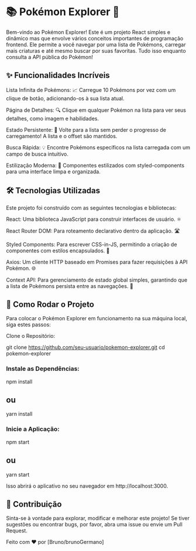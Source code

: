# 📚 Pokémon Explorer 🚀

Bem-vindo ao Pokémon Explorer! Este é um projeto React simples e dinâmico mas que envolve vários conceitos importantes de programação frontend. Ele permite a você navegar por uma lista de Pokémons, carregar mais criaturas e até mesmo buscar por suas favoritas. Tudo isso enquanto consulta a API pública do Pokémon!

## ✨ Funcionalidades Incríveis
Lista Infinita de Pokémons: 📈 Carregue 10 Pokémons por vez com um clique de botão, adicionando-os à sua lista atual.

Página de Detalhes: 🔍 Clique em qualquer Pokémon na lista para ver seus detalhes, como imagem e habilidades.

Estado Persistente: 🔄 Volte para a lista sem perder o progresso de carregamento! A lista e o offset são mantidos.

Busca Rápida: 💡 Encontre Pokémons específicos na lista carregada com um campo de busca intuitivo.

Estilização Moderna: 💅 Componentes estilizados com styled-components para uma interface limpa e organizada.

## 🛠️ Tecnologias Utilizadas
Este projeto foi construído com as seguintes tecnologias e bibliotecas:

React: Uma biblioteca JavaScript para construir interfaces de usuário. ⚛️

React Router DOM: Para roteamento declarativo dentro da aplicação. 🛣️

Styled Components: Para escrever CSS-in-JS, permitindo a criação de componentes com estilos encapsulados. 🎨

Axios: Um cliente HTTP baseado em Promises para fazer requisições à API Pokémon. 🌐

Context API: Para gerenciamento de estado global simples, garantindo que a lista de Pokémons persista entre as navegações. 🔗

## 🚀 Como Rodar o Projeto
Para colocar o Pokémon Explorer em funcionamento na sua máquina local, siga estes passos:

Clone o Repositório:

git clone https://github.com/seu-usuario/pokemon-explorer.git
cd pokemon-explorer

### Instale as Dependências:

npm install
## ou
yarn install

### Inicie a Aplicação:

npm start
## ou
yarn start

Isso abrirá o aplicativo no seu navegador em http://localhost:3000.

## 💖 Contribuição
Sinta-se à vontade para explorar, modificar e melhorar este projeto! Se tiver sugestões ou encontrar bugs, por favor, abra uma issue ou envie um Pull Request.

Feito com ❤️ por [Bruno/brunoGermano]
